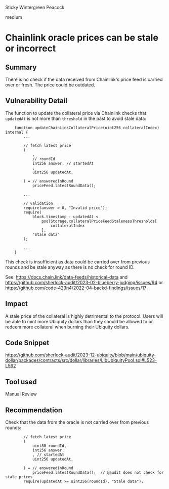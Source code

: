 Sticky Wintergreen Peacock

medium

# Chainlink oracle prices can be stale or incorrect

## Summary

There is no check if the data received from Chainlink's price feed is carried over or fresh. The price could be outdated.

## Vulnerability Detail

The function to update the collateral price via Chainlink checks that `updatedAt` is not more than `threshold` in the past to avoid stale data: 

```solidity
    function updateChainLinkCollateralPrice(uint256 collateralIndex) internal {
        ...

        // fetch latest price
        (
            ,
            // roundId
            int256 answer, // startedAt
            ,
            uint256 updatedAt,

        ) = // answeredInRound
            priceFeed.latestRoundData();

        ...

        // validation
        require(answer > 0, "Invalid price");
        require(
            block.timestamp - updatedAt <
                poolStorage.collateralPriceFeedStalenessThresholds[
                    collateralIndex
                ],
            "Stale data"
        );

        ...
    }
```

This check is insufficient as data could be carried over from previous rounds and be stale anyway as there is no check for round ID.

See: https://docs.chain.link/data-feeds/historical-data and https://github.com/sherlock-audit/2023-02-blueberry-judging/issues/94 or https://github.com/code-423n4/2022-04-backd-findings/issues/17

## Impact

A stale price of the collateral is highly detrimental to the protocol. Users will be able to mint more Ubiquity dollars than they should be allowed to or redeem more collateral when burning their Ubiquity dollars.

## Code Snippet

https://github.com/sherlock-audit/2023-12-ubiquity/blob/main/ubiquity-dollar/packages/contracts/src/dollar/libraries/LibUbiquityPool.sol#L523-L562

## Tool used

Manual Review

## Recommendation

Check that the data from the oracle is not carried over from previous rounds:

```solidity
        // fetch latest price
        (
            uint80 roundId,
            int256 answer,
            , // startedAt
            uint256 updatedAt,

        ) = // answeredInRound
            priceFeed.latestRoundData();  // @audit does not check for stale prices
        require(updatedAt >= uint256(roundId), "Stale data");
```
